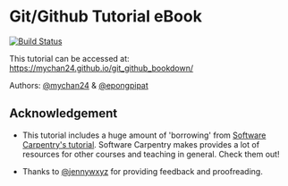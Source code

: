 # Git/Github Tutorial eBook

[![Build Status](https://travis-ci.org/mychan24/git_github_bookdown.svg?branch=master)](https://travis-ci.org/mychan24/git_github_bookdown)

This tutorial can be accessed at: https://mychan24.github.io/git_github_bookdown/

Authors: [@mychan24](https://github.com/mychan24) & [@epongpipat](https://github.com/epongpipat)

## Acknowledgement

* This tutorial includes a huge amount of 'borrowing' from [Software Carpentry's tutorial](https://swcarpentry.github.io/git-novice/). Software Carpentry makes provides a lot of resources for other courses and teaching in general. Check them out!

* Thanks to [@jennywxyz](https://github.com/jennywxyz) for providing feedback and proofreading.
